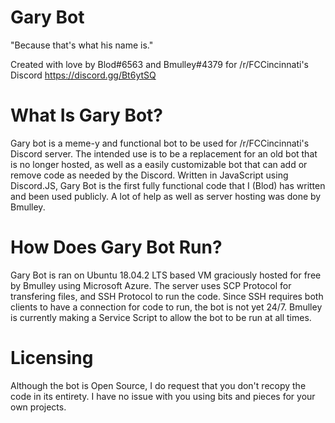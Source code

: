 # Gary Bot
"Because that's what his name is."

Created with love by Blod#6563 and Bmulley#4379 for /r/FCCincinnati's Discord https://discord.gg/Bt6ytSQ

# What Is Gary Bot?
Gary bot is a meme-y and functional bot to be used for /r/FCCincinnati's Discord server. The intended use is to be a replacement for an old bot that is no longer hosted, as well as a easily customizable bot that can add or remove code as needed by the Discord. Written in JavaScript using Discord.JS, Gary Bot is the first fully functional code that I (Blod) has written and been used publicly. A lot of help as well as server hosting was done by Bmulley.

# How Does Gary Bot Run?
Gary Bot is ran on Ubuntu 18.04.2 LTS based VM graciously hosted for free by Bmulley using Microsoft Azure. The server uses SCP Protocol for transfering files, and SSH Protocol to run the code. Since SSH requires both clients to have a connection for code to run, the bot is not yet 24/7. Bmulley is currently making a Service Script to allow the bot to be run at all times.

# Licensing
Although the bot is Open Source, I do request that you don't recopy the code in its entirety. I have no issue with you using bits and pieces for your own projects.
